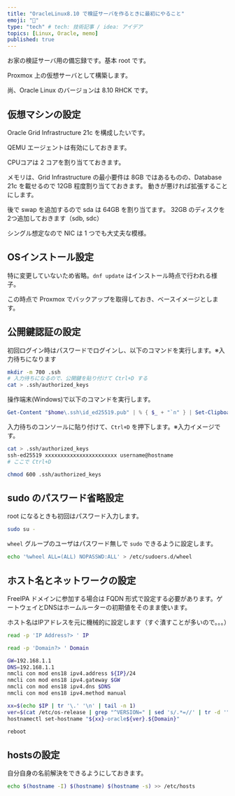 ```yaml
---
title: "OracleLinux8.10 で検証サーバを作るときに最初にやること"
emoji: "🐧"
type: "tech" # tech: 技術記事 / idea: アイデア
topics: [Linux, Oracle, memo]
published: true
---
```


お家の検証サーバ用の備忘録です。基本 root です。

Proxmox 上の仮想サーバとして構築します。

尚、Oracle Linux のバージョンは 8.10 RHCK です。

## 仮想マシンの設定

Oracle Grid Infrastructure 21c を構成したいです。

QEMU エージェントは有効にしておきます。

CPUコアは 2 コアを割り当てておきます。

メモリは、Grid Infrastructure の最小要件は 8GB ではあるものの、Database 21c を載せるので 12GB 程度割り当てておきます。
動きが悪ければ拡張することにします。

後で swap を追加するので sda は 64GB を割り当てます。
32GB のディスクを2つ追加しておきます（sdb, sdc）

シングル想定なので NIC は 1 つでも大丈夫な模様。

## OSインストール設定

特に変更していないため省略。`dnf update` はインストール時点で行われる様子。

この時点で Proxmox でバックアップを取得しておき、ベースイメージとします。

## 公開鍵認証の設定

初回ログイン時はパスワードでログインし、以下のコマンドを実行します。※入力待ちになります

```bash
mkdir -m 700 .ssh
# 入力待ちになるので、公開鍵を貼り付けて Ctrl+D する
cat > .ssh/authorized_keys
```

操作端末(Windows)で以下のコマンドを実行します。

```powershell
Get-Content "$home\.ssh\id_ed25519.pub" | % { $_ + "`n" } | Set-Clipboard
```

入力待ちのコンソールに貼り付けて、`Ctrl+D` を押下します。※入力イメージです。

```bash
cat > .ssh/authorized_keys
ssh-ed25519 xxxxxxxxxxxxxxxxxxxxxxx username@hostname
# ここで Ctrl+D
```

```bash
chmod 600 .ssh/authorized_keys
```

## sudo のパスワード省略設定

root になるときも初回はパスワード入力します。

```bash
sudo su -
```

`wheel` グループのユーザはパスワード無しで `sudo` できるように設定します。

```bash
echo '%wheel ALL=(ALL) NOPASSWD:ALL' > /etc/sudoers.d/wheel
```

## ホスト名とネットワークの設定

FreeIPA ドメインに参加する場合は FQDN 形式で設定する必要があります。ゲートウェイとDNSはホームルーターの初期値をそのまま使います。

ホスト名はIPアドレスを元に機械的に設定します（すぐ潰すことが多いので。。。）

```bash
read -p 'IP Address?> ' IP
```

```bash
read -p 'Domain?> ' Domain
```

```bash
GW=192.168.1.1
DNS=192.168.1.1
nmcli con mod ens18 ipv4.address ${IP}/24
nmcli con mod ens18 ipv4.gateway $GW
nmcli con mod ens18 ipv4.dns $DNS
nmcli con mod ens18 ipv4.method manual

xx=$(echo $IP | tr '\.' '\n' | tail -n 1)
ver=$(cat /etc/os-release | grep "^VERSION=" | sed 's/.*=//' | tr -d '"' | sed 's/\..*//')
hostnamectl set-hostname "${xx}-oracle${ver}.${Domain}"

reboot
```

## hostsの設定

自分自身の名前解決をできるようにしておきます。

```bash
echo $(hostname -I) $(hostname) $(hostname -s) >> /etc/hosts
```
